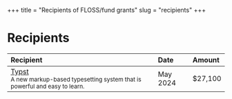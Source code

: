 +++
title = "Recipients of FLOSS/fund grants"
slug = "recipients"
+++

# Recipients

<div class="recipients">

| Recipient                                                                                                                | Date     | Amount  |
|:-------------------------------------------------------------------------------------------------------------------------|:---------|:--------|
| [Typst](https://typst.app)<br /><small>A new markup-based typesetting system that is powerful and easy to learn.</small> | May 2024 | $27,100 |

</div>
